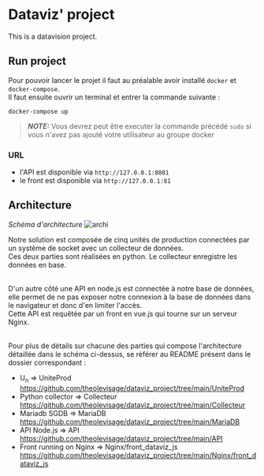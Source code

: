 # Dataviz' project

This is a datavision project.

## Run project
Pour pouvoir lancer le projet il faut au préalable avoir installé `docker` et `docker-compose`.<br>
Il faut ensuite ouvrir un terminal et entrer la commande suivante :
```shell
docker-compose up
```
> **_NOTE:_**  Vous devrez peut être executer la commande précédé `sudo` si vous n'avez pas ajouté votre utilisateur au groupe docker

### URL
- l'API est disponible via `http://127.0.0.1:8081`
- le front est disponible via `http://127.0.0.1:81`

##  Architecture
_Schéma d'architecture_ 
![archi](https://user-images.githubusercontent.com/59962729/159161412-d6f5875a-1b5f-49a3-ab37-ba83afb04dd7.png)

Notre solution est composée de cinq unités de production connectées par un système de socket avec un collecteur de données. <br>
Ces deux parties sont réalisées en python. Le collecteur enregistre les données en base. <br><br>

D'un autre côté une API en node.js est connectée à notre base de données, elle permet de ne pas exposer notre connexion à la base de données dans le navigateur et donc d'en limiter l'accès.<br>
Cette API est requêtée par un front en vue.js qui tourne sur un serveur Nginx.<br><br>

Pour plus de détails sur chacune des parties qui compose l'architecture détaillée dans le schéma ci-dessus, se référer au README présent dans le dossier correspondant : 
 - U<sub>n</sub> => UniteProd https://github.com/theolevisage/dataviz_project/tree/main/UniteProd
 - Python collector => Collecteur https://github.com/theolevisage/dataviz_project/tree/main/Collecteur
 - Mariadb SGDB => MariaDB https://github.com/theolevisage/dataviz_project/tree/main/MariaDB
 - API Node.js => API https://github.com/theolevisage/dataviz_project/tree/main/API
 - Front running on Nginx => Nginx/front_dataviz_js https://github.com/theolevisage/dataviz_project/tree/main/Nginx/front_dataviz_js


